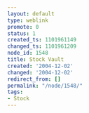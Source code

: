 ```yaml
---
layout: default
type: weblink
promote: 0
status: 1
created_ts: 1101961149
changed_ts: 1101961209
node_id: 1548
title: Stock Vault
created: '2004-12-02'
changed: '2004-12-02'
redirect_from: []
permalink: "/node/1548/"
tags:
- Stock
---
```


